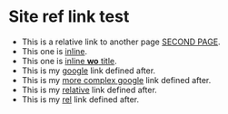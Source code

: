 # Site ref link test

* This is a relative link to another page [SECOND PAGE](page2.md).
* This one is [inline](http://google.com "Google").
* This one is [inline **wo** title](http://google.com).
* This is my [google] link defined after. 
* This is my [more complex google] link defined after. 
* This is my [relative](relativepage) link defined after. 
* This is my [rel] link defined after.

[rel]: relativeagain
[more complex google]: http://google.com "Other google"
[google]: http://google.com
